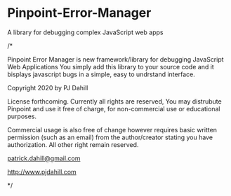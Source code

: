 # Pinpoint-Error-Manager
A library for debugging complex JavaScript web apps

/* 

Pinpoint Error Manager is new framework/library for debugging JavaScript Web Applications You simply add this library to your source code and it bisplays javascript bugs 
in a simple, easy to undrstand interface.

Copyright 2020 by PJ Dahill

License forthcoming. Currently all rights are reserved, You may distrubute Pinpoint and use it free of charge, for non-commercial use or educational purposes. 

Commercial usage is also free of change however requires basic written permission (such as an email) from the author/creator stating you have authorization. All other right remain reserved.

patrick.dahill@gmail.com

http://www.pjdahill.com

*/
